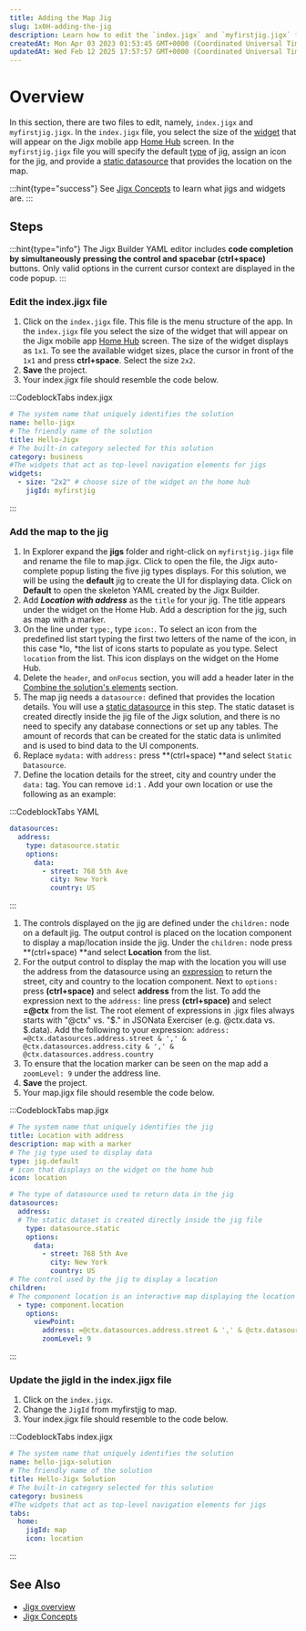 ```yaml
---
title: Adding the Map Jig
slug: 1x0H-adding-the-jig
description: Learn how to edit the `index.jigx` and `myfirstjig.jigx` files with this comprehensive document. Customize the widget sizes on the Jigx mobile app Home Experience screen in the `index.jigx` file and specify default jigs, icons, and static data for the loc
createdAt: Mon Apr 03 2023 01:53:45 GMT+0000 (Coordinated Universal Time)
updatedAt: Wed Feb 12 2025 17:57:57 GMT+0000 (Coordinated Universal Time)
---
```


# Overview

&#x20;In this section, there are two files to edit, namely, `index.jigx` and `myfirstjig.jigx`. In the `index.jigx` file, you select the size of the [widget]() that will appear on the Jigx mobile app [Home Hub](<./../../../Building Apps with Jigx/UI/Home Hub.md>) screen. In the `myfirstjig.jigx` file you will specify the default [type]() of jig, assign an icon for the jig, and provide a [static datasource]() that provides the location on the map.&#x20;

:::hint{type="success"}
See [Jigx Concepts](<./../../../Understanding the basics/Jigx Concepts.md>) to learn what jigs and widgets are.
:::

## Steps

:::hint{type="info"}
The Jigx Builder YAML editor includes **code completion by simultaneously pressing the control and spacebar (ctrl+space)** buttons. Only valid options in the current cursor context are displayed in the code popup.
:::

### Edit the index.jigx file

1. Click on the `index.jigx` file. This file is the menu structure of the app. In the `index.jigx` file you select the size of the widget that will appear on the Jigx mobile app [Home Hub](<./../../../Building Apps with Jigx/UI/Home Hub.md>) screen. The size of the widget displays as `1x1`. To see the available widget sizes, place the cursor in front of the `1x1` and press **ctrl+space**. Select the size `2x2`.
2. **Save** the project.
3. Your index.jigx file should resemble the code below.

:::CodeblockTabs
index.jigx

```yaml
# The system name that uniquely identifies the solution
name: hello-jigx
# The friendly name of the solution
title: Hello-Jigx
# The built-in category selected for this solution
category: business
#The widgets that act as top-level navigation elements for jigs
widgets:
  - size: "2x2" # choose size of the widget on the home hub
    jigId: myfirstjig
```
:::

### Add the map to the jig

1. In Explorer expand the **jigs** folder and right-click on `myfirstjig.jigx` file and rename the file to map.jigx. Click to open the file, the Jigx auto-complete popup listing the five jig types displays. For this solution, we will be using the **default** jig to create the UI for displaying data. Click on **Default** to open the skeleton YAML created by the Jigx Builder.&#x20;
2. Add ***Location with address*** as the `title` for your jig. The title appears under the widget on the Home Hub. Add a description for the jig, such as map with a marker.
3. On the line under `type:`, type `icon:`. To select an icon from the predefined list start typing the first two letters of the name of the icon, in this case *lo, *the list of icons starts to populate as you type. Select `location` from the list. This icon displays on the widget on the Home Hub.
4. Delete the `header`, and `onFocus` section, you will add a header later in the [Combine the solution's elements](<./../Combine the solution_s elements.md>) section.
5. The map jig needs a `datasource:` defined that provides the location details. You will use a [static datasource]() in this step. The static dataset is created directly inside the&#x20;
   jig file of the Jigx solution, and there is no need to specify any database connections or set up any tables. The amount of records that can be created for the static data is unlimited and is used to bind data to the UI components.
6. Replace `mydata:` with `address:` press **(ctrl+space) **and select `Static Datasource`.&#x20;
7. Define the location details for the street, city and country under the `data:` tag. You can remove `id:1` . Add your own location or use the following as an example:

:::CodeblockTabs
YAML

```yaml
datasources:
  address: 
    type: datasource.static
    options:
      data:
        - street: 768 5th Ave
          city: New York
          country: US
```
:::

1. The controls displayed on the jig are defined under the `children:` node on a default jig. The output control is placed on the location component to display a map/location inside the jig. Under the `children:` node press **(ctrl+space) **and select **Location** from the list.
2. For the output control to display the map with the location you will use the address from the datasource using an [expression](<./../../../Building Apps with Jigx/Logic/Expressions.md>) to return the street, city and country to the location component. Next to `options:` press **(ctrl+space)** and select **address** from the list.
   To add the expression next to the `address:` line press **(ctrl+space)** and select **=@ctx** from the list. The root element of expressions in .jigx files always starts with "@ctx" vs. "$." in JSONata Exerciser (e.g. @ctx.data vs. $.data). Add the following to your expression:       `address: =@ctx.datasources.address.street & ',' & @ctx.datasources.address.city & ',' & @ctx.datasources.address.country`     &#x20;
3. To ensure that the location marker can be seen on the map add a `zoomLevel: 9` under the address line.
4. **Save** the project.
5. Your map.jigx file should resemble the code below.

:::CodeblockTabs
map.jigx

```yaml
# The system name that uniquely identifies the jig
title: Location with address
description: map with a marker
# The jig type used to display data
type: jig.default
# icon that displays on the widget on the home hub
icon: location

# The type of datasource used to return data in the jig
datasources:
  address: 
  # The static dataset is created directly inside the jig file
    type: datasource.static
    options:
      data:
        - street: 768 5th Ave
          city: New York
          country: US
# The control used by the jig to display a location          
children:
# The component location is an interactive map displaying the location using the address
  - type: component.location
    options:
      viewPoint:
        address: =@ctx.datasources.address.street & ',' & @ctx.datasources.address.city & ',' & @ctx.datasources.address.country
        zoomLevel: 9
```
:::

### Update the jigId in the index.jigx file&#x20;

1. Click on the `index.jigx`.
2. Change the `JigId` from myfirstjig to map.
3. Your index.jigx file should resemble to the code below.

:::CodeblockTabs
index.jigx

```yaml
# The system name that uniquely identifies the solution
name: hello-jigx-solution
# The friendly name of the solution
title: Hello-Jigx Solution
# The built-in category selected for this solution
category: business
#The widgets that act as top-level navigation elements for jigs
tabs:
  home:
    jigId: map   
    icon: location
```
:::

## See Also

- [Jigx overview](docId\:BrcaJaBz2U-kT_VaaWOrj)
- [Jigx Concepts](docId\:onEMnBqUmgBn6N4kaRYTs)

